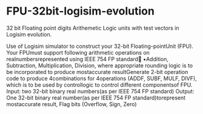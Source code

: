 # FPU-32bit-logisim-evolution

32 bit Floating point digits Arithemetic Logic units with test vectors in Logisim evolution.

Use of Logisim simulator to construct your 32-bit Floating-pointUnit (FPU). Your FPUmust  support  following arithmetic operations on realnumbersrepresented using IEEE 754 FP standard
▪Addition, Subtraction, Multiplication, Division,   where   appropriate rounding logic is to be incorporated to produce mostaccurate resultGenerate 2-bit  operation  code  to  produce 4combinations  for 4operations (ADDF, SUBF, MULF, DIVF), which is to be used by controllogic to control different componentsof FPU.
Input: two 32-bit binary real numbers(as per IEEE 754 FP standard)
Output:  One 32-bit  binary real number(as  per IEEE  754  FP  standard)torepresent mostaccurate result, Flag bits (Overflow, Sign, Zero)
